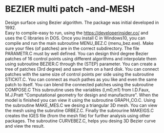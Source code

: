 # BEZIER multi patch -and-MESH
Design surface using Bezier algorithm.
The package was initial developed in 1992.  
Easy to compile-easy to run, using the  https://developerinsider.co/ and uses the C libraries in DOS.
Once you install C in Windows10, you can compile and run the main subroutine MENU_BEZ.C (menu_bez.exe).
Make sure your files (of patches) are in the correct subdirectory. The file PARAMETR.C must by well  defined.
You can design third degree Bezier patches of 16 control points using different algorithms and interpolate them using subroutine BEZIER.C through the (STEP) parameter.
You can create a tree of patches (3rd degree) and save them on a hard disk. 
You can connect patches with the same size of control points per side using the subroutine STICKIT.C. You can connect as much pathes as you like and even the same patch to itself.
You can blend the connected patches using the subroutine COMPOSE.C This subroutine uses the variables (l,m0,m1) from I.D.Faux, M.J.Pratt "Computational geometry for design and manufactrure".
When the model is finished you can view it using the subroutine GRAPH_CO.C.
Using the subroutine MAKE_MES.C we desing a triangular 3D mesh.
You can view the mesh using the subrutine GRBEZ.C.
Finally the subrourine MAKEIGS.C creates the IGES file (from the mesh file) for further analysis using other packages.
The subroutine CURVEBEZ.C, helps you desing 3D Bezier curve and view the result.

